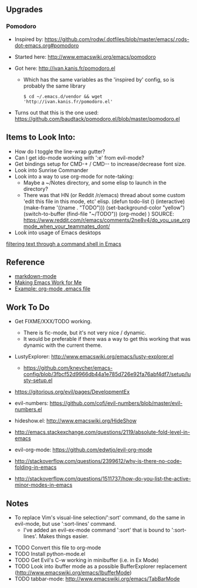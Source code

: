 ## Upgrades

### Pomodoro

- Inspired by: https://github.com/rodw/.dotfiles/blob/master/emacs/.rods-dot-emacs.org#pomodoro
- Started here: http://www.emacswiki.org/emacs/pomodoro
- Got here: http://ivan.kanis.fr/pomodoro.el
  - Which has the same variables as the 'inspired by' config, so is probably the same library

    ```
    $ cd ~/.emacs.d/vendor && wget 'http://ivan.kanis.fr/pomodoro.el'
    ``` 

- Turns out that this is the one used:
  https://github.com/baudtack/pomodoro.el/blob/master/pomodoro.el 

## Items to Look Into:

- How do I toggle the line-wrap gutter?
- Can I get ido-mode working with ':e' from evil-mode?
- Get bindings setup for CMD-+ / CMD-- to increase/decrease font size.
- Look into Sunrise Commander
- Look into a way to use org-mode for note-taking:
    - Maybe a ~/Notes directory, and some elisp to launch in the directory?
    - There was that HN (or Reddit /r/emacs) thread about some custom 'edit this file in this mode, etc' elisp.
        (defun todo-list ()
         (interactive)
         (make-frame '((name . "TODO")))
         (set-background-color "yellow")
         (switch-to-buffer (find-file "~/TODO"))
         (org-mode)
        )
        SOURCE: https://www.reddit.com/r/emacs/comments/2ne8v4/do_you_use_orgmode_when_your_teammates_dont/
- Look into usage of Emacs desktops

[filtering text through a command shell in Emacs](http://stackoverflow.com/questions/206806/filtering-text-through-a-shell-command-in-emacs)

## Reference

- [markdown-mode](http://jblevins.org/projects/markdown-mode/)
- [Making Emacs Work for Me](http://zeekat.nl/articles/making-emacs-work-for-me.html)
- [Example: org-mode .emacs file](https://github.com/rodw/.dotfiles/blob/master/emacs/.rods-dot-emacs.org)

## Work To Do

- Get FIXME/XXX/TODO working.
    - There is fic-mode, but it's not very nice / dynamic.
    - It would be preferable if there was a way to get this working that was dynamic with the current theme.

- LustyExplorer: http://www.emacswiki.org/emacs/lusty-explorer.el
    - https://github.com/knevcher/emacs-config/blob/3fbcf52d9966db44a1e785d726e92fa76abf4df7/setup/lusty-setup.el
- https://gitorious.org/evil/pages/DevelopmentEx
- evil-numbers: https://github.com/cofi/evil-numbers/blob/master/evil-numbers.el
- hideshow.el: http://www.emacswiki.org/HideShow
- http://emacs.stackexchange.com/questions/2119/absolute-fold-level-in-emacs
- evil-org-mode: https://github.com/edwtjo/evil-org-mode
- http://stackoverflow.com/questions/2399612/why-is-there-no-code-folding-in-emacs
- http://stackoverflow.com/questions/1511737/how-do-you-list-the-active-minor-modes-in-emacs 


## Notes

- To replace Vim's visual-line selection/':sort' command, do the same in evil-mode, but use ':sort-lines' command.
  - I've added an evil-ex-mode command ':sort' that is bound to ':sort-lines'. Makes things easier.

* TODO Convert this file to org-mode
* TODO Install python-mode.el
* TODO Get Evil's C-w working in minibuffer (i.e. in Ex Mode)
* TODO Look into ibuffer mode as a possible BufferExplorer replacement (http://www.emacswiki.org/emacs/IbufferMode)
* TODO tabbar-mode: http://www.emacswiki.org/emacs/TabBarMode
